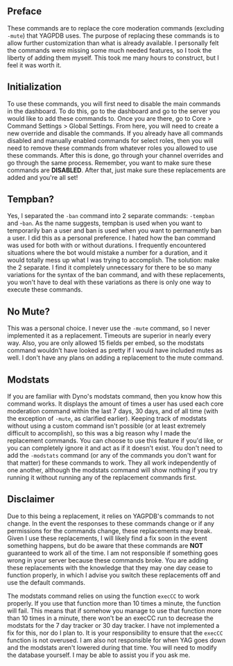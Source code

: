 ## Preface
These commands are to replace the core moderation commands (excluding `-mute`) that YAGPDB uses. The purpose of replacing these commands is to allow further customization than what is already available. I personally felt the commands were missing some much needed features, so I took the liberty of adding them myself. This took me many hours to construct, but I feel it was worth it.
## Initialization
To use these commands, you will first need to disable the main commands in the dashboard. To do this, go to the dashboard and go to the server you would like to add these commands to. Once you are there, go to Core > Command Settings > Global Settings. From here, you will need to create a new override and disable the commands. If you already have all commands disabled and manually enabled commands for select roles, then you will need to remove these commands from whatever roles you allowed to use these commands. After this is done, go through your channel overrides and go through the same process. Remember, you want to make sure these commands are **DISABLED**. After that, just make sure these replacements are added and you're all set!
## Tempban?
Yes, I separated the `-ban` command into 2 separate commands: `-tempban` and -`ban`. As the name suggests, tempban is used when you want to temporarily ban a user and ban is used when you want to permanently ban a user. I did this as a personal preference. I hated how the ban command was used for both with or without durations. I frequently encountered situations where the bot would mistake a number for a duration, and it would totally mess up what I was trying to accomplish. The solution: make the 2 separate. I find it completely unnecessary for there to be so many variations for the syntax of the ban command, and with these replacements, you won't have to deal with these variations as there is only one way to execute these commands.
## No Mute?
This was a personal choice. I never use the `-mute` command, so I never implemented it as a replacement. Timeouts are superior in nearly every way. Also, you are only allowed 15 fields per embed, so the modstats command wouldn't have looked as pretty if I would have included mutes as well. I don't have any plans on adding a replacement to the mute command.
## Modstats
If you are familiar with Dyno's modstats command, then you know how this command works. It displays the amount of times a user has used each core moderation command within the last 7 days, 30 days, and of all time (with the exception of `-mute`, as clarified earlier). Keeping track of modstats without using a custom command isn't possible (or at least extremely difficult to accomplish), so this was a big reason why I made the replacement commands. You can choose to use this feature if you'd like, or you can completely ignore it and act as if it doesn't exist. You don't need to add the `-modstats` command (or any of the commands you don't want for that matter) for these commands to work. They all work independently of one another, although the modstats command will show nothing if you try running it without running any of the replacement commands first.
## Disclaimer
Due to this being a replacement, it relies on YAGPDB's commands to not change. In the event the responses to these commands change or if any permissions for the commands change, these replacements may break. Given I use these replacements, I will likely find a fix soon in the event something happens, but do be aware that these commands are **NOT** guaranteed to work all of the time. I am not responsible if something goes wrong in your server because these commands broke. You are adding these replacements with the knowledge that they may one day cease to function properly, in which I advise you switch these replacements off and use the default commands.

The modstats command relies on using the function `execCC` to work properly. If you use that function more than 10 times a minute, the function will fail. This means that if somehow you manage to use that function more than 10 times in a minute, there won't be an execCC run to decrease the modstats for the 7 day tracker or 30 day tracker. I have not implemented a fix for this, nor do I plan to. It is your responsibility to ensure that the `execCC` function is not overused. I am also not responsible for when YAG goes down and the modstats aren't lowered during that time. You will need to modify the database yourself. I may be able to assist you if you ask me.
